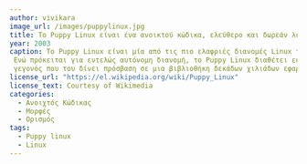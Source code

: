 ```yaml
---
author: vivikara
image_url: /images/puppylinux.jpg
title: Το Puppy Linux είναι ένα ανοικτού κώδικα, ελεύθερο και δωρεάν λειτουργικό σύστημα βασισμένο στον πυρήνα Linux
year: 2003 
caption: Tο Puppy Linux είναι μία από τις πιο ελαφριές διανομές Linux της αγοράς, και μπορεί να τρέξει ακόμη και σε υπολογιστές με 256MB RAM και παλιούς επεξεργαστές.
 Ενώ πρόκειται για εντελώς αυτόνομη διανομή, το Puppy Linux διαθέτει εκδόσεις συμβατές με τις εφαρμογές του Slackware αλλά και τις εφαρμογές Debian/Ubuntu, 
 γεγονός που του δίνει πρόσβαση σε μια βιβλιοθήκη δεκάδων χιλιάδων εφαρμογών.
license_url: "https://el.wikipedia.org/wiki/Puppy_Linux" 
license_text: Courtesy of Wikimedia 
categories:
  - Ανοιχτός Κώδικας
  - Μορφές
  - Ορισμός 
tags:
  - Puppy linux 
  - Linux
---
```

